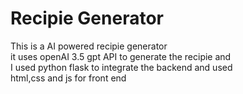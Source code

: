 # Recipie Generator 

This is a AI powered recipie generator 
<br>
it uses openAI 3.5 gpt API to generate the recipie and
<br>
I used python flask to integrate the backend and used
<br>
html,css and js for front end
